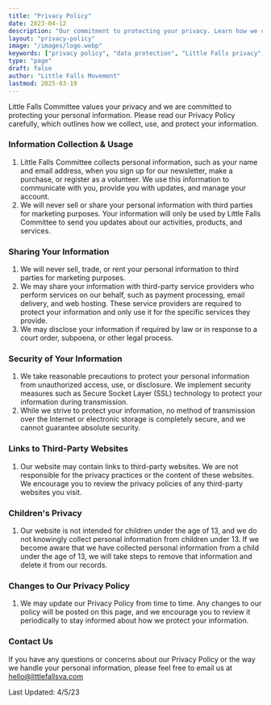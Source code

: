 ```yaml
---
title: "Privacy Policy"
date: 2023-04-12
description: "Our commitment to protecting your privacy. Learn how we collect, use, and safeguard your information when you interact with the Little Falls Movement."
layout: "privacy-policy"
image: "/images/logo.webp"
keywords: ["privacy policy", "data protection", "Little Falls privacy", "information security", "personal data", "privacy terms", "data collection"]
type: "page"
draft: false
author: "Little Falls Movement"
lastmod: 2025-03-19
---
```


Little Falls Committee values your privacy and we are committed to protecting your personal information. Please read our Privacy Policy carefully, which outlines how we collect, use, and protect your information.

### Information Collection & Usage

1) Little Falls Committee collects personal information, such as your name and email address, when you sign up for our newsletter, make a purchase, or register as a volunteer. We use this information to communicate with you, provide you with updates, and manage your account.
2) We will never sell or share your personal information with third parties for marketing purposes. Your information will only be used by Little Falls Committee to send you updates about our activities, products, and services.

### Sharing Your Information
1) We will never sell, trade, or rent your personal information to third parties for marketing purposes.
2) We may share your information with third-party service providers who perform services on our behalf, such as payment processing, email delivery, and web hosting. These service providers are required to protect your information and only use it for the specific services they provide.
3) We may disclose your information if required by law or in response to a court order, subpoena, or other legal process.

### Security of Your Information
1) We take reasonable precautions to protect your personal information from unauthorized access, use, or disclosure. We implement security measures such as Secure Socket Layer (SSL) technology to protect your information during transmission.
2) While we strive to protect your information, no method of transmission over the Internet or electronic storage is completely secure, and we cannot guarantee absolute security.

### Links to Third-Party Websites
1) Our website may contain links to third-party websites. We are not responsible for the privacy practices or the content of these websites. We encourage you to review the privacy policies of any third-party websites you visit.

### Children's Privacy
1) Our website is not intended for children under the age of 13, and we do not knowingly collect personal information from children under 13. If we become aware that we have collected personal information from a child under the age of 13, we will take steps to remove that information and delete it from our records.

### Changes to Our Privacy Policy
1) We may update our Privacy Policy from time to time. Any changes to our policy will be posted on this page, and we encourage you to review it periodically to stay informed about how we protect your information.

### Contact Us
If you have any questions or concerns about our Privacy Policy or the way we handle your personal information, please feel free to email us at hello@littlefallsva.com

Last Updated: 4/5/23